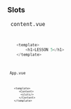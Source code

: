 ### Slots 
<code> content.vue<code>
```javascript
    <template>
        <h1>LESSON 5</h1>
    </template>
```

<code> App.vue<code>
```ng
    <template>
       <Content>
        <slots/>
       </Content>
    </template>
```